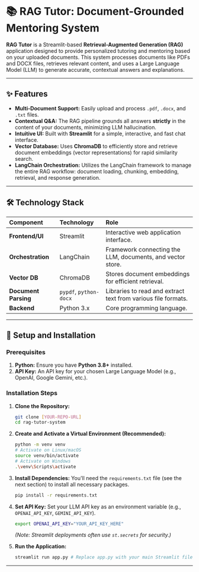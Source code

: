 # 📚 RAG Tutor: Document-Grounded Mentoring System

**RAG Tutor** is a Streamlit-based **Retrieval-Augmented Generation (RAG)** application designed to provide personalized tutoring and mentoring based on your uploaded documents. This system processes documents like PDFs and DOCX files, retrieves relevant content, and uses a Large Language Model (LLM) to generate accurate, contextual answers and explanations.

---

## ✨ Features

* **Multi-Document Support:** Easily upload and process `.pdf`, `.docx`, and `.txt` files.
* **Contextual Q&A:** The RAG pipeline grounds all answers **strictly** in the content of your documents, minimizing LLM hallucination.
* **Intuitive UI:** Built with **Streamlit** for a simple, interactive, and fast chat interface.
* **Vector Database:** Uses **ChromaDB** to efficiently store and retrieve document embeddings (vector representations) for rapid similarity search.
* **LangChain Orchestration:** Utilizes the LangChain framework to manage the entire RAG workflow: document loading, chunking, embedding, retrieval, and response generation.

---

## 🛠️ Technology Stack

| Component | Technology | Role |
| :--- | :--- | :--- |
| **Frontend/UI** | Streamlit | Interactive web application interface. |
| **Orchestration** | LangChain | Framework connecting the LLM, documents, and vector store. |
| **Vector DB** | ChromaDB | Stores document embeddings for efficient retrieval. |
| **Document Parsing** | `pypdf`, `python-docx` | Libraries to read and extract text from various file formats. |
| **Backend** | Python 3.x | Core programming language. |

---

## 🚀 Setup and Installation

### Prerequisites

1.  **Python:** Ensure you have **Python 3.8+** installed.
2.  **API Key:** An API key for your chosen Large Language Model (e.g., OpenAI, Google Gemini, etc.).

### Installation Steps

1.  **Clone the Repository:**
    ```bash
    git clone [YOUR-REPO-URL]
    cd rag-tutor-system
    ```
2.  **Create and Activate a Virtual Environment (Recommended):**
    ```bash
    python -m venv venv
    # Activate on Linux/macOS
    source venv/bin/activate
    # Activate on Windows
    .\venv\Scripts\activate
    ```
3.  **Install Dependencies:**
    You'll need the `requirements.txt` file (see the next section) to install all necessary packages.
    ```bash
    pip install -r requirements.txt
    ```
4.  **Set API Key:**
    Set your LLM API key as an environment variable (e.g., `OPENAI_API_KEY`, `GEMINI_API_KEY`).
    ```bash
    export OPENAI_API_KEY="YOUR_API_KEY_HERE"
    ```
    *(Note: Streamlit deployments often use `st.secrets` for security.)*

5.  **Run the Application:**
    ```bash
    streamlit run app.py # Replace app.py with your main Streamlit file
    ```

---